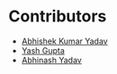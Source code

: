 ﻿# Contributors
- [Abhishek Kumar Yadav](https://github.com/coderaky)
- [Yash Gupta](https://github.com/yashgpt1)
- [Abhinash Yadav](https://github.com/ralphcoder)
